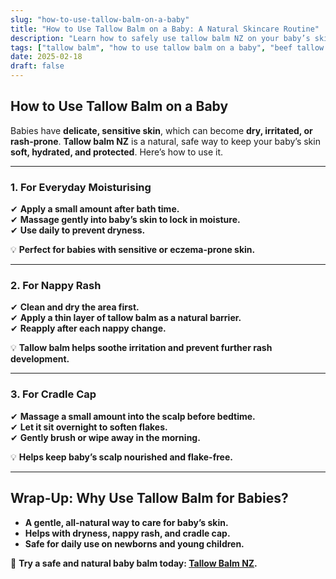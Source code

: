```yaml
---
slug: "how-to-use-tallow-balm-on-a-baby"
title: "How to Use Tallow Balm on a Baby: A Natural Skincare Routine"
description: "Learn how to safely use tallow balm NZ on your baby’s skin, from nappy rash to dry patches and cradle cap."
tags: ["tallow balm", "how to use tallow balm on a baby", "beef tallow for skin NZ"]
date: 2025-02-18
draft: false
---
```


## How to Use Tallow Balm on a Baby  

Babies have **delicate, sensitive skin**, which can become **dry, irritated, or rash-prone**. **Tallow balm NZ** is a natural, safe way to keep your baby’s skin **soft, hydrated, and protected**. Here’s how to use it.  

---

### **1. For Everyday Moisturising**  

✔ **Apply a small amount after bath time.**  
✔ **Massage gently into baby’s skin to lock in moisture.**  
✔ **Use daily to prevent dryness.**  

💡 **Perfect for babies with sensitive or eczema-prone skin.**  

---

### **2. For Nappy Rash**  

✔ **Clean and dry the area first.**  
✔ **Apply a thin layer of tallow balm as a natural barrier.**  
✔ **Reapply after each nappy change.**  

💡 **Tallow balm helps soothe irritation and prevent further rash development.**  

---

### **3. For Cradle Cap**  

✔ **Massage a small amount into the scalp before bedtime.**  
✔ **Let it sit overnight to soften flakes.**  
✔ **Gently brush or wipe away in the morning.**  

💡 **Helps keep baby’s scalp nourished and flake-free.**  

---

## **Wrap-Up: Why Use Tallow Balm for Babies?**  

- **A gentle, all-natural way to care for baby’s skin.**  
- **Helps with dryness, nappy rash, and cradle cap.**  
- **Safe for daily use on newborns and young children.**  

🔗 **Try a safe and natural baby balm today: [Tallow Balm NZ](https://primalpantry.co.nz/shop/products/tallow-skin/).**
